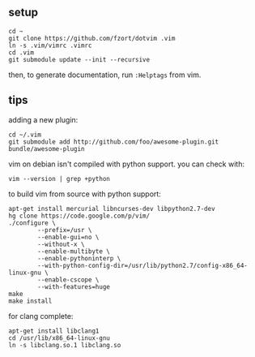 ## setup

    cd ~
    git clone https://github.com/fzort/dotvim .vim
    ln -s .vim/vimrc .vimrc
    cd .vim
    git submodule update --init --recursive

then, to generate documentation, run `:Helptags` from vim.

## tips

adding a new plugin:

    cd ~/.vim
    git submodule add http://github.com/foo/awesome-plugin.git bundle/awesome-plugin

vim on debian isn't compiled with python support. you can check with:

    vim --version | grep +python

to build vim from source with python support:

    apt-get install mercurial libncurses-dev libpython2.7-dev
    hg clone https://code.google.com/p/vim/
    ./configure \
            --prefix=/usr \
            --enable-gui=no \
            --without-x \
            --enable-multibyte \
            --enable-pythoninterp \
            --with-python-config-dir=/usr/lib/python2.7/config-x86_64-linux-gnu \
            --enable-cscope \
            --with-features=huge
    make
    make install

for clang complete:

    apt-get install libclang1
    cd /usr/lib/x86_64-linux-gnu
    ln -s libclang.so.1 libclang.so
